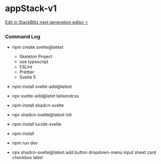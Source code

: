 # appStack-v1

[Edit in StackBlitz next generation editor ⚡️](https://stackblitz.com/~/github.com/nxocorp/appStack-v1)

### Command Log 

- npm create svelte@latest
    - Skeleton Project
    - use typescript
    - ESLint
    - Prettier
    - Svelte 5
- npm install svelte-add@latest
- npx svelte-add@latet tailwindcss
- npm install shadcn-svelte
- npx shadcn-svelte@latest init
- npm install lucide-svelte

- npm install
- npm run dev

- npx shadcn-svelte@latest add button dropdown-menu input sheet card checkbox label

